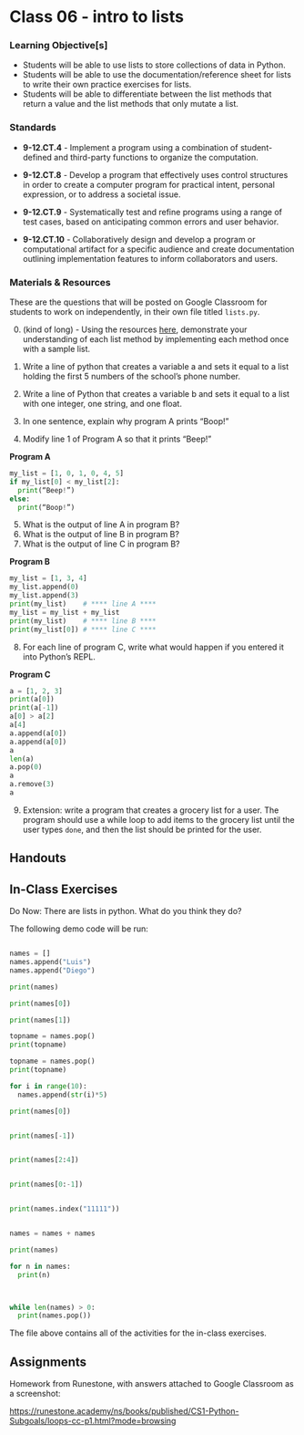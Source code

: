 # Class 06 - intro to lists

### Learning Objective[s]

* Students will be able to use lists to store collections of data in Python.  
* Students will be able to use the documentation/reference sheet for lists to write their own practice exercises for lists.   
* Students will be able to differentiate between the list methods that return a value and the list methods that 
only mutate a list. 

### Standards

* **9-12.CT.4** - Implement a program using a combination of student-defined and third-party functions to organize the computation.

* **9-12.CT.8** - Develop a program that effectively uses control structures in order to create a computer program for practical intent, personal expression, or to address a societal issue.

* **9-12.CT.9** - Systematically test and refine programs using a range of test cases, based on anticipating common errors and user behavior.

* **9-12.CT.10** - Collaboratively design and develop a program or computational artifact for a specific audience and create documentation outlining implementation features to inform collaborators and users.


### Materials & Resources

These are the questions that will be posted on Google Classroom for students to work on independently, in their own file titled `lists.py`.

0. (kind of long) - Using the resources [here](https://www.w3schools.com/python/python_ref_list.asp), demonstrate your understanding of each list method by implementing each method once with a sample list. 

1. Write a line of python that creates a variable a and sets it equal to a list holding the first 5 numbers of the school’s phone number. 
2. Write a line of Python that creates a variable b and sets it equal to a list with one integer, one string, and one float.
3. In one sentence, explain why program A prints “Boop!”
4. Modify line 1 of Program A so that it prints “Beep!”

**Program A**
```python
my_list = [1, 0, 1, 0, 4, 5]
if my_list[0] < my_list[2]:
  print(“Beep!”)
else:
  print(“Boop!”)
```


5. What is the output of line A in program B?
6. What is the output of line B in program B?
7. What is the output of line C in program B?

**Program B**
```python
my_list = [1, 3, 4]
my_list.append(0)
my_list.append(3)
print(my_list)    # **** line A ****
my_list = my_list + my_list
print(my_list)    # **** line B ****
print(my_list[0]) # **** line C ****
```


8. For each line of program C, write what would happen if you entered it into Python’s REPL.

**Program C**
```python
a = [1, 2, 3]
print(a[0])
print(a[-1])
a[0] > a[2]
a[4]
a.append(a[0])
a.append(a[0])
a
len(a)
a.pop(0)
a
a.remove(3)
a
```

9. Extension: write a program that creates a grocery list for a user. The program should use a while loop to add items to the grocery list until the user types `done`, and then the list should be printed for the user. 

## Handouts

## In-Class Exercises

Do Now: There are lists in python. What do you think they do?

The following demo code will be run: 

```python

names = []
names.append("Luis")
names.append("Diego")

print(names)

print(names[0])

print(names[1])

topname = names.pop()
print(topname)

topname = names.pop()
print(topname)

for i in range(10):
  names.append(str(i)*5)

print(names[0])


print(names[-1])


print(names[2:4])


print(names[0:-1])


print(names.index("11111"))


names = names + names

print(names)

for n in names:
  print(n)



while len(names) > 0:
  print(names.pop())
```

The file above contains all of the activities for the in-class exercises. 

## Assignments
Homework from Runestone, with answers attached to Google Classroom as a screenshot:

https://runestone.academy/ns/books/published/CS1-Python-Subgoals/loops-cc-p1.html?mode=browsing